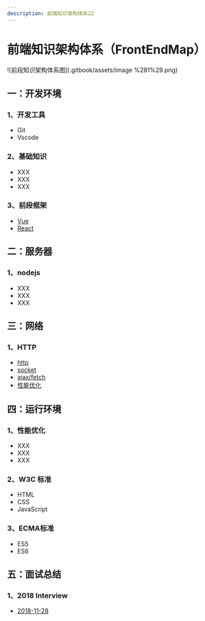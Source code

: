 ```yaml
---
description: 前端知识架构体系22
---
```


# 前端知识架构体系（FrontEndMap）

![前段知识架构体系图](.gitbook/assets/image %281%29.png)

## 一：开发环境

### 1、开发工具

* Git
* Vscode

### 2、基础知识

* XXX
* XXX
* XXX

### 3、前段框架

* [Vue](https://zhouxianfei.gitbooks.io/vue/content/)
* [React](https://zhouxianfei.gitbooks.io/react/content/)

## 二：服务器

### 1、nodejs

* XXX
* XXX
* XXX

## 三：网络

### 1、HTTP

* [http](https://github.com/frontendmap/frontendmap/blob/master/net/http.md)
* [socket](https://github.com/frontendmap/frontendmap/blob/master/net/socket.md)
* [ajax/fetch](https://github.com/frontendmap/frontendmap/blob/master/net/ajax-fetch.md)
* [性能优化](https://github.com/frontendmap/frontendmap/blob/master/net/performance.md)

## 四：运行环境

### 1、性能优化

* XXX
* XXX
* XXX

### 2、W3C 标准

* HTML
* CSS
* JavaScript

### 3、ECMA标准

* ES5
* ES6

## 五：面试总结

### 1、2018  Interview

* [2018-11-28](https://zhouxianfei.gitbooks.io/resume-front/content/)



